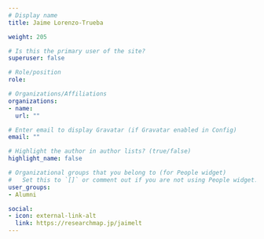 ```yaml
---
# Display name
title: Jaime Lorenzo-Trueba

weight: 205

# Is this the primary user of the site?
superuser: false

# Role/position
role: 

# Organizations/Affiliations
organizations:
- name: 
  url: ""

# Enter email to display Gravatar (if Gravatar enabled in Config)
email: ""

# Highlight the author in author lists? (true/false)
highlight_name: false

# Organizational groups that you belong to (for People widget)
#   Set this to `[]` or comment out if you are not using People widget.
user_groups:
- Alumni

social:
- icon: external-link-alt
  link: https://researchmap.jp/jaimelt
---
```

